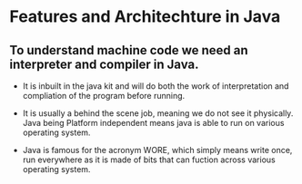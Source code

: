 # Features and Architechture in Java

## To understand machine code we need an interpreter and compiler in Java. 
- It is inbuilt in the java kit and will do both the work of interpretation and compliation of the program before running. 

- It is usually a behind the scene job, meaning we do not see it physically. Java being Platform independent means java is able to run on various operating system.

- Java is famous for the acronym WORE, which simply means write once, run everywhere as it is made of bits that can fuction across various operating system.